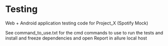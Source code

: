 # Testing

Web + Android application testing code for Project_X (Spotify Mock)

See command_to_use.txt for the cmd commands to use to run the tests and install and freeze dependencies and open Report in allure local host
